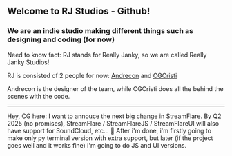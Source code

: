 ## Welcome to RJ Studios - Github!

### We are an indie studio making different things such as designing and coding (for now)

Need to know fact: RJ stands for Really Janky, so we are called Really Janky Studios!

RJ is consisted of 2 people for now: [Andrecon](https://andrecon.cgcristi.xyz) and [CGCristi](https://cgcristi.xyz)

Andrecon is the designer of the team, while CGCristi does all the behind the scenes with the code.

-------------------------------
Hey, CG here:
I want to annouce the next big change in StreamFlare.
By Q2 2025 (no promises), StreamFlare / StreamFlareJS / StreamFlareUI will also have support for SoundCloud, etc... 👀
After i'm done, i'm firstly going to make only py terminal version with extra support, but later (if the project goes well and it works fine) i'm going to do JS and UI versions.
